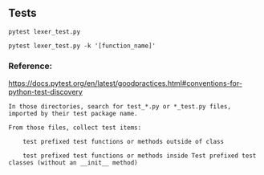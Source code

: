 ## Tests

```
pytest lexer_test.py
```

```
pytest lexer_test.py -k '[function_name]'
```


### Reference:
https://docs.pytest.org/en/latest/goodpractices.html#conventions-for-python-test-discovery

```
In those directories, search for test_*.py or *_test.py files, imported by their test package name.

From those files, collect test items:

    test prefixed test functions or methods outside of class

    test prefixed test functions or methods inside Test prefixed test classes (without an __init__ method)


```
